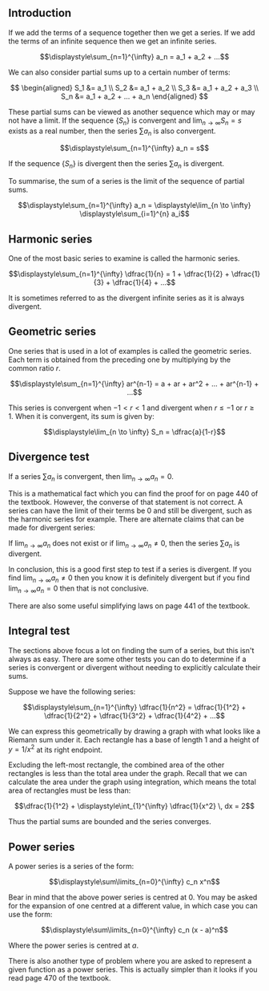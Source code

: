 <!-- ## Introduction

## Partial sums

## Convergence

## Geometric series

## Series limits

## Linearity of series

## Integral test

## p-Series

## Comparison test

## Alternating series

## Absolute convergence

## Ratio test -->

## Introduction

If we add the terms of a sequence together then we get a series. If we add the terms of an infinite sequence then we get an infinite series.

$$\displaystyle\sum_{n=1}^{\infty} a_n = a_1 + a_2 + ...$$

We can also consider partial sums up to a certain number of terms:

$$
\begin{aligned}
S_1 &= a_1 \\
S_2 &= a_1 + a_2 \\
S_3 &= a_1 + a_2 + a_3 \\
S_n &= a_1 + a_2 + ... + a_n
\end{aligned}
$$

These partial sums can be viewed as another sequence which may or may not have a limit. If the sequence $\{S_n\}$ is convergent and $\lim_{n \to \infty} S_n = s$ exists as a real number, then the series $\sum a_n$ is also convergent.

$$\displaystyle\sum_{n=1}^{\infty} a_n = s$$

If the sequence $\{S_n\}$ is divergent then the series $\sum a_n$ is divergent.

To summarise, the sum of a series is the limit of the sequence of partial sums.

$$\displaystyle\sum_{n=1}^{\infty} a_n = \displaystyle\lim_{n \to \infty} \displaystyle\sum_{i=1}^{n} a_i$$

<!-- ## Arithmetic & geometric? -->

## Harmonic series

One of the most basic series to examine is called the harmonic series.

$$\displaystyle\sum_{n=1}^{\infty} \dfrac{1}{n} = 1 + \dfrac{1}{2} + \dfrac{1}{3} + \dfrac{1}{4} + ...$$

It is sometimes referred to as the divergent infinite series as it is always divergent.

## Geometric series

One series that is used in a lot of examples is called the geometric series. Each term is obtained from the preceding one by multiplying by the common ratio $r$.

$$\displaystyle\sum_{n=1}^{\infty} ar^{n-1} = a + ar + ar^2 + ... + ar^{n-1} + ...$$

This series is convergent when $-1 \lt r \lt 1$ and divergent when $r \le -1$ or $r \ge 1$. When it is convergent, its sum is given by:

$$\displaystyle\lim_{n \to \infty} S_n = \dfrac{a}{1-r}$$

## Divergence test

If a series $\sum a_n$ is convergent, then $\lim_{n \to \infty} a_n = 0$.

This is a mathematical fact which you can find the proof for on page 440 of the textbook. However, the converse of that statement is not correct. A series can have the limit of their terms be $0$ and still be divergent, such as the harmonic series for example. There are alternate claims that can be made for divergent series:

If $\lim_{n \to \infty} a_n$ does not exist or if $\lim_{n \to \infty} a_n \not = 0$, then the series $\sum a_n$ is divergent.

In conclusion, this is a good first step to test if a series is divergent. If you find ${\lim_{n \to \infty} a_n \not = 0}$ then you know it is definitely divergent but if you find ${\lim_{n \to \infty} a_n = 0}$ then that is not conclusive.

There are also some useful simplifying laws on page 441 of the textbook.

## Integral test

The sections above focus a lot on finding the sum of a series, but this isn't always as easy. There are some other tests you can do to determine if a series is convergent or divergent without needing to explicitly calculate their sums.

Suppose we have the following series:

$$\displaystyle\sum_{n=1}^{\infty} \dfrac{1}{n^2} = \dfrac{1}{1^2} + \dfrac{1}{2^2} + \dfrac{1}{3^2} + \dfrac{1}{4^2} + ...$$

We can express this geometrically by drawing a graph with what looks like a Riemann sum under it. Each rectangle has a base of length 1 and a height of ${y = 1/x^2}$ at its right endpoint.

<!-- Graph -->

Excluding the left-most rectangle, the combined area of the other rectangles is less than the total area under the graph. Recall that we can calculate the area under the graph using integration, which means the total area of rectangles must be less than:

$$\dfrac{1}{1^2} + \displaystyle\int_{1}^{\infty} \dfrac{1}{x^2} \, dx = 2$$

Thus the partial sums are bounded and the series converges.

<!-- ## Comparison test

## Alternating series

## Absolute & conditional

## Ratio test -->

## Power series

A power series is a series of the form:

$$\displaystyle\sum\limits_{n=0}^{\infty} c_n x^n$$

Bear in mind that the above power series is centred at 0. You may be asked for the expansion of one centred at a different value, in which case you can use the form:

$$\displaystyle\sum\limits_{n=0}^{\infty} c_n (x - a)^n$$

Where the power series is centred at $a$.

<!-- A (power) series always converges at its centre. -->

There is also another type of problem where you are asked to represent a given function as a power series. This is actually simpler than it looks if you read page 470 of the textbook.

<!-- ## Radius of convergence

## Taylor & Maclaurin -->
